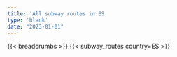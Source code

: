 ```yaml
---
title: 'All subway routes in ES'
type: 'blank'
date: "2023-01-01"
---
```


{{< breadcrumbs >}}
{{< subway_routes country=ES >}}
